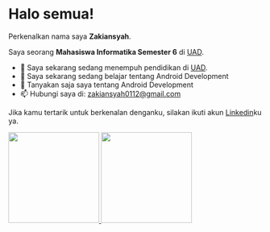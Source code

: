 # Halo semua! 

Perkenalkan nama saya **Zakiansyah**.

Saya seorang **Mahasiswa Informatika Semester 6** di [UAD](https://uad.ac.id/en/).

- 🔭 Saya sekarang sedang menempuh pendidikan di [UAD](https://uad.ac.id/en/).
- 🌱 Saya sekarang sedang belajar tentang Android Development
- 💬 Tanyakan saja saya tentang Android Development
- 📫 Hubungi saya di: zakiansyah0112@gmail.com

Jika kamu tertarik untuk berkenalan denganku, silakan ikuti akun [Linkedin](https://www.linkedin.com/in/zaki-ansyah-5b5b85225/)ku ya.

<p align="left">
<a href="https://github.com/zakiansyah">
  <img height="180em" src="https://github-readme-stats-eight-theta.vercel.app/api?username=gilangadhan&show_icons=true&theme=algolia&include_all_commits=true&count_private=true"/>
  <img height="180em" src="https://github-readme-stats-eight-theta.vercel.app/api/top-langs/?username=gilangadhan&layout=compact&langs_count=8&theme=algolia"/>
</a>
</p>





